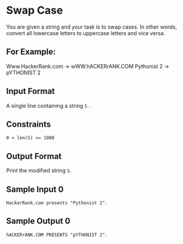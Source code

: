 # Swap Case

You are given a string and your task is to swap cases. In other words, convert all lowercase letters to uppercase letters and vice versa.

## For Example:

Www.HackerRank.com → wWW.hACKERrANK.COM
Pythonist 2 → pYTHONIST 2

## Input Format

A single line containing a string `S` .

## Constraints

```
0 < len(S) <= 1000
```

## Output Format

Print the modified string `S`.

## Sample Input 0

```
HackerRank.com presents "Pythonist 2".
```

## Sample Output 0
```
hACKERrANK.COM PRESENTS "pYTHONIST 2".
```